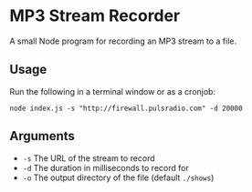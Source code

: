 # MP3 Stream Recorder

A small Node program for recording an MP3 stream to a file.

## Usage

Run the following in a terminal window or as a cronjob:

```node
node index.js -s "http://firewall.pulsradio.com" -d 20000
```

## Arguments

* `-s` The URL of the stream to record
* `-d` The duration in milliseconds to record for
* `-o` The output directory of the file (default `./shows`)
